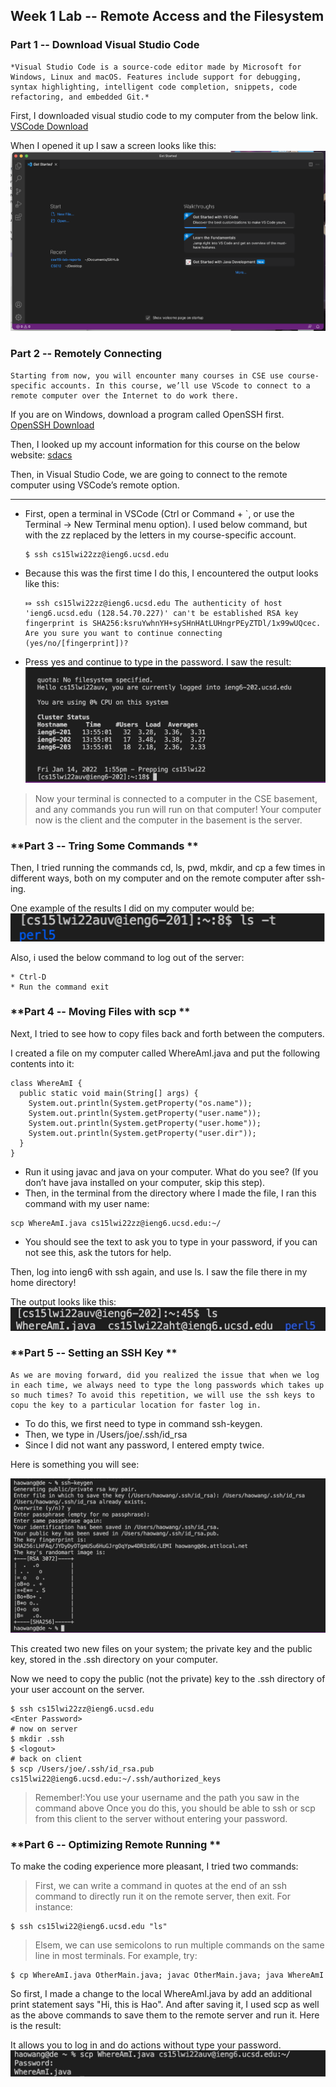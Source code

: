 ## **Week 1 Lab -- Remote Access and the Filesystem**

### **Part 1 -- Download Visual Studio Code**

```
*Visual Studio Code is a source-code editor made by Microsoft for Windows, Linux and macOS. Features include support for debugging, syntax highlighting, intelligent code completion, snippets, code refactoring, and embedded Git.*
```

First, I downloaded visual studio code to my computer from the below link.
[VSCode Download](https://code.visualstudio.com/download)

When I opened it up I saw a screen looks like this: 
![VScode](VScode.png)

### **Part 2 -- Remotely Connecting**
```
Starting from now, you will encounter many courses in CSE use course-specific accounts. In this course, we’ll use VScode to connect to a remote computer over the Internet to do work there.
```

If you are on Windows, download a program called OpenSSH first. [OpenSSH Download](https://www.openssh.com)

Then, I looked up my account information for this course on the below website: 
[sdacs](https://sdacs.ucsd.edu/~icc/index.php)

Then, in Visual Studio Code, we are going to connect to the remote computer using VSCode’s remote option.

---

* First, open a terminal in VSCode (Ctrl or Command + `, or use the Terminal → New Terminal menu option). I used below command, but with the zz replaced by the letters in my course-specific account.
  ```
  $ ssh cs15lwi22zz@ieng6.ucsd.edu
  ```

* Because this was the first time I do this, I encountered the output looks like this: 
  ```
  ⤇ ssh cs15lwi22zz@ieng6.ucsd.edu The authenticity of host 'ieng6.ucsd.edu (128.54.70.227)' can't be established RSA key fingerprint is SHA256:ksruYwhnYH+sySHnHAtLUHngrPEyZTDl/1x99wUQcec. Are you sure you want to continue connecting (yes/no/[fingerprint])? 
  ```

* Press yes and continue to type in the password. I saw the result:
![sshlogin](2sshlogin.png)
 
>Now your terminal is connected to a computer in the CSE basement, and any commands you run will run on that computer! Your computer now is the client and the computer in the basement is the server.

### **Part 3 -- Tring Some Commands **

Then, I tried running the commands cd, ls, pwd, mkdir, and cp a few times in different ways, both on my computer and on the remote computer after ssh-ing. 

One example of the results I did on my computer would be: 
![Example Commands](3exampleCommand.png)

Also, i used the below command to log out of the server: 
 ```
* Ctrl-D
* Run the command exit
 ```


### **Part 4 -- Moving Files with scp **

Next, I tried to see how to copy files back and forth between the computers. 

I created a file on my computer called WhereAmI.java and put the following contents into it:

```
class WhereAmI {
  public static void main(String[] args) {
    System.out.println(System.getProperty("os.name"));
    System.out.println(System.getProperty("user.name"));
    System.out.println(System.getProperty("user.home"));
    System.out.println(System.getProperty("user.dir"));
  }
}
```

* Run it using javac and java on your computer. What do you see? (If you don’t have java installed on your computer, skip this step).
* Then, in the terminal from the directory where I made the file, I ran this command with my user name:
```
scp WhereAmI.java cs15lwi22zz@ieng6.ucsd.edu:~/
```
* You should see the text to ask you to type in your password, if you can not see this, ask the tutors for help.

Then, log into ieng6 with ssh again, and use ls. I saw the file there in my home directory! 

The output looks like this: 
![Result](4file.PNG)

### **Part 5 -- Setting an SSH Key **

```
As we are moving forward, did you realized the issue that when we log in each time, we always need to type the long passwords which takes up so much times? To avoid this repetition, we will use the ssh keys to copu the key to a particular location for faster log in. 
```
* To do this, we first need to type in command ssh-keygen. 
* Then, we type in /Users/joe/.ssh/id_rsa
* Since I did not want any password, I entered empty twice. 

Here is something you will see: 

![SSHkey](5Key.png)


This created two new files on your system; the private key and the public key, stored in the .ssh directory on your computer.

Now we need to copy the public (not the private) key to the .ssh directory of your user account on the server.

```
$ ssh cs15lwi22zz@ieng6.ucsd.edu
<Enter Password>
# now on server
$ mkdir .ssh
$ <logout>
# back on client
$ scp /Users/joe/.ssh/id_rsa.pub cs15lwi22@ieng6.ucsd.edu:~/.ssh/authorized_keys
```
>Remember!:You use your username and the path you saw in the command above
Once you do this, you should be able to ssh or scp from this client to the server without entering your password.

### **Part 6 -- Optimizing Remote Running **

To make the coding experience more pleasant, I tried two commands: 

> First, we can write a command in quotes at the end of an ssh command to directly run it on the remote server, then exit. For instance:
```
$ ssh cs15lwi22@ieng6.ucsd.edu "ls"
```
> Elsem, we can use semicolons to run multiple commands on the same line in most terminals. For example, try:
```
$ cp WhereAmI.java OtherMain.java; javac OtherMain.java; java WhereAmI
```

So first, I made a change to the local WhereAmI.java by add an additional print statement says "Hi, this is Hao". And after saving it, I used scp as well as the above commands to save them to the remote server and run it. Here is the result: 


It allows you to log in and do actions without type your password. 
![result](6WhereAmI.png)
